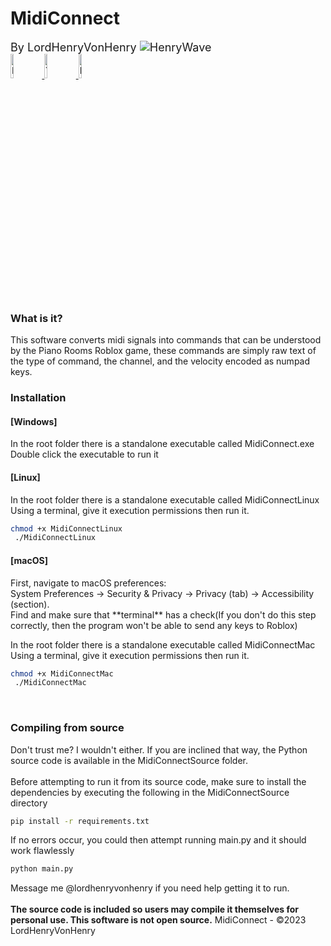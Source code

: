<h1>
MidiConnect
</h1>
<font size=4">
By LordHenryVonHenry <img src="https://cdn.discordapp.com/emojis/904830318509424702.gif" alt="HenryWave">
</font>

<div id="badges">
  <a href="https://www.roblox.com/users/16129523/profile">
    <img src="https://i.imgur.com/djS4d4s.png" width="10%" alt="Roblox Badge"/>
  </a>
  <a href="https://www.youtube.com/channel/UCGQW2KuCXI6Mn8OvqegtGfQ">
    <img src="https://i.imgur.com/1d0rFXB.png" width="10%" alt="Youtube Badge"/>
  </a>
    <a href="https://discord.com/invite/FcNp9KW">
    <img src="https://i.imgur.com/zaiYuXt.png" width="10%" alt="Discord Badge"/>
  </a>
</div>

<h3>
What is it?
</h3>
This software converts midi signals into commands that can be understood by the Piano Rooms Roblox game, these commands are simply raw text of the type of command, the channel, and the velocity encoded as numpad keys.
<h3>
Installation
</h3>
<h4>
[Windows]<br>
</h4>
In the root folder there is a standalone executable called MidiConnect.exe
<br>
Double click the executable to run it
<br>
<h4>
[Linux]<br>
</h4>
In the root folder there is a standalone executable called MidiConnectLinux<br>
Using a terminal, give it execution permissions then run it.

```bash
chmod +x MidiConnectLinux
 ./MidiConnectLinux
```
<h4>
[macOS]<br>
</h4>
First, navigate to macOS preferences:<br>
System Preferences -> Security & Privacy -> Privacy (tab) -> Accessibility (section).
<br>
Find and make sure that **terminal** has a check(If you don't do this step correctly, then the program won't be able to send any keys to Roblox)

In the root folder there is a standalone executable called MidiConnectMac<br>
Using a terminal, give it execution permissions then run it.

```bash
chmod +x MidiConnectMac
 ./MidiConnectMac
```
<br>
<h3>
Compiling from source
</h3>
Don't trust me? I wouldn't either. If you are inclined that way, the Python source code is available in the MidiConnectSource folder. 
<br><br>
Before attempting to run it from its source code, make sure to install the dependencies by executing the
following in the MidiConnectSource directory

```bash
pip install -r requirements.txt
```

If no errors occur, you could then attempt running main.py and it should work flawlessly
```bash
python main.py
```

Message me @lordhenryvonhenry if you need help getting it to run.
<br><br>
<b>The source code is included so users may compile it themselves for personal use. This software is not open source.</b>
MidiConnect - ©2023 LordHenryVonHenry



